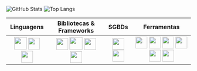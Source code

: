 
![GitHub Stats](https://github-readme-stats.vercel.app/api?username=JaoVini&theme=github_dark&hide_border=true&show_icons=true&icon_color=007ACC&title_color=3B7ED4&text_color=FFF) ![Top Langs](https://github-readme-stats-git-masterrstaa-rickstaa.vercel.app/api/top-langs/?username=JaoVini&layout=compact&theme=github_dark&hide_border=true&title_color=3B7ED4&text_color=FFF) </tr></td>
<br>

Linguagens | Bibliotecas & Frameworks | SGBDs | Ferramentas
:-:|:-:|:-:|:-:
<img width="34px" src="https://cdn.jsdelivr.net/gh/devicons/devicon@latest/icons/go/go-original.svg" /> <img width="32px" src="https://cdn.jsdelivr.net/gh/devicons/devicon@latest/icons/javascript/javascript-original.svg" /> <img width="32px" src="https://cdn.jsdelivr.net/gh/devicons/devicon@latest/icons/typescript/typescript-plain.svg" /> | <img width="32px" src="https://cdn.jsdelivr.net/gh/devicons/devicon@latest/icons/nestjs/nestjs-original.svg" /> <img width="35px" src="https://cdn.jsdelivr.net/gh/devicons/devicon@latest/icons/angular/angular-original.svg" /> <img width="32px" src="https://cdn.jsdelivr.net/gh/devicons/devicon@latest/icons/jquery/jquery-original.svg" />  <img width="32px" src="https://cdn.jsdelivr.net/gh/devicons/devicon@latest/icons/tailwindcss/tailwindcss-original.svg" /> | <img width="32px" src="https://cdn.jsdelivr.net/gh/devicons/devicon@latest/icons/mysql/mysql-original.svg" /> <img width="32px" src="https://cdn.jsdelivr.net/gh/devicons/devicon@latest/icons/mongodb/mongodb-original.svg" /> | <img width="32px" src="https://cdn.jsdelivr.net/gh/devicons/devicon@latest/icons/vitejs/vitejs-original.svg" /> <img width="32px" src="https://cdn.jsdelivr.net/gh/devicons/devicon@latest/icons/figma/figma-original.svg" /> <img width="32px" src="https://cdn.jsdelivr.net/gh/devicons/devicon@latest/icons/sass/sass-original.svg" /> <img width="32px"  src="https://cdn.jsdelivr.net/gh/devicons/devicon@latest/icons/git/git-original.svg" /> <img width="32px" src="https://cdn.jsdelivr.net/gh/devicons/devicon@latest/icons/postman/postman-original.svg" />  <img width="32px"  src="https://cdn.jsdelivr.net/gh/devicons/devicon@latest/icons/nodejs/nodejs-line.svg" />
